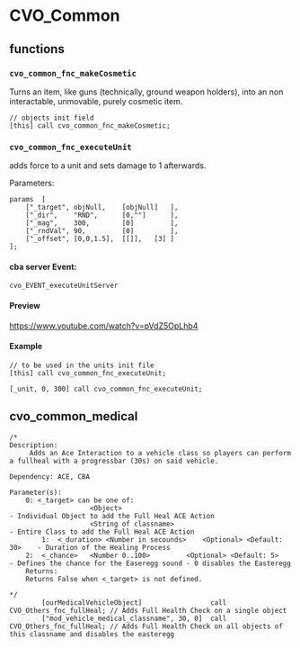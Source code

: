 # CVO_Common

## functions

### `cvo_common_fnc_makeCosmetic`

Turns an item, like guns (technically, ground weapon holders), into an non interactable, unmovable, purely cosmetic item.

```sqf
// objects init field
[this] call cvo_common_fnc_makeCosmetic;
```

### `cvo_common_fnc_executeUnit`

adds force to a unit and sets damage to 1 afterwards.

Parameters:
```sqf
params  [
    ["_target", objNull,    [objNull]   ],
    ["_dir",    "RND",      [0,""]      ],
    ["_mag",    300,        [0]         ],
    ["_rndVal", 90,         [0]         ],
    ["_offset", [0,0,1.5],  [[]],   [3] ]
];
```

#### cba server Event:
`cvo_EVENT_executeUnitServer`


#### Preview
https://www.youtube.com/watch?v=pVdZ5OpLhb4

#### Example
```sqf
// to be used in the units init file
[this] call cvo_common_fnc_executeUnit;

[_unit, 0, 300] call cvo_common_fnc_executeUnit; 
```

## cvo_common_medical

```sqf
/*
Description:
	 Adds an Ace Interaction to a vehicle class so players can perform a fullheal with a progressbar (30s) on said vehicle.

Dependency: ACE, CBA

Parameter(s):
	0: <_target> can be one of: 
					<Object>	     	    							- Individual Object to add the Full Heal ACE Action
					<String of classname>   							- Entire Class to add the Full Heal ACE Action
		1:  <_duration>	<Number in secounds>    <Optional> <Default: 30>	- Duration of the Healing Process
	2: 	<_chance> 	<Number 0..100> 		<Optional> <Default: 5>		- Defines the chance for the Easeregg sound - 0 disables the Easteregg
	Returns:
	Returns False when <_target> is not defined.

*/
		[ourMedicalVehicleObject]                 call CVO_Others_fnc_fullHeal;	// Adds Full Health Check on a single object
		["mod_vehicle_medical_classname", 30, 0]  call CVO_Others_fnc_fullHeal;	// Adds Full Health Check on all objects of this classname and disables the easteregg
```

